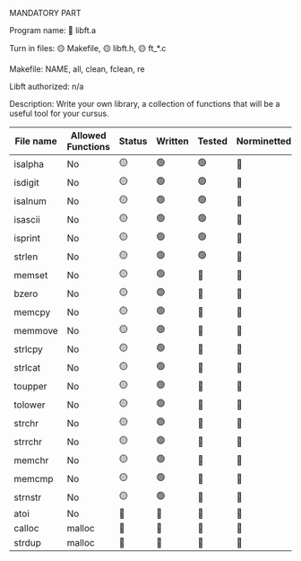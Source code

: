 MANDATORY PART

Program name: 🔴 libft.a

Turn in files: 🟡 Makefile, 🟡 libft.h, 🟡 ft_*.c

Makefile: NAME, all, clean, fclean, re

Libft authorized: n/a

Description: Write your own library, a collection of functions that will be a useful tool for your cursus.

| File name | Allowed Functions | Status | Written | Tested | Norminetted | Final check |
| --------- | ------ | --- | ------- | ------ | ----------- | ----------- |
| isalpha | No | 🟡 | 🟢 | 🟢 | 🔴 | 🔴 |
| isdigit | No | 🟡 | 🟢 | 🟢 | 🔴 | 🔴 |
| isalnum | No | 🟡 | 🟢 | 🟢 | 🔴 | 🔴 |
| isascii | No | 🟡 | 🟢 | 🟢 | 🔴 | 🔴 |
| isprint | No | 🟡 | 🟢 | 🟢 | 🔴 | 🔴 |
| strlen | No | 🟡 | 🟢 | 🟢 | 🔴 | 🔴 |
| memset | No | 🟡 | 🟢 | 🔴 | 🔴 | 🔴 |
| bzero | No | 🟡 | 🟢 | 🔴 | 🔴 | 🔴 |
| memcpy | No | 🟡 | 🟢 | 🔴 | 🔴 | 🔴 |
| memmove | No | 🟡 | 🟢 | 🔴 | 🔴 | 🔴 |
| strlcpy | No | 🟡 | 🟢 | 🔴 | 🔴 | 🔴 |
| strlcat | No | 🟡 | 🟢 | 🔴 | 🔴 | 🔴 |
| toupper | No | 🟡 | 🟢 | 🔴 | 🔴 | 🔴 |
| tolower | No | 🟡 | 🟢 | 🔴 | 🔴 | 🔴 |
| strchr | No | 🟡 | 🟢  | 🔴 | 🔴 | 🔴 |
| strrchr | No | 🟡 | 🟢 | 🔴 | 🔴 | 🔴 |
| memchr | No | 🟡 | 🟢  | 🔴 | 🔴 | 🔴 |
| memcmp | No | 🟡 | 🟢 | 🔴 | 🔴 | 🔴 |
| strnstr | No |  🟡 | 🟢  | 🔴 | 🔴 | 🔴 |
| atoi | No | 🔴 | 🔴 | 🔴 | 🔴 | 🔴 |
| calloc | malloc | 🔴 | 🔴 | 🔴 | 🔴 | 🔴 |
| strdup | malloc | 🔴 | 🔴 | 🔴 | 🔴 | 🔴 |

